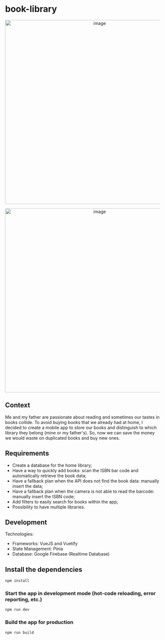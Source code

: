 # book-library

<p align="center">
<img height="600" alt="image" src="https://github.com/user-attachments/assets/f425d8fe-a568-455a-be6a-c118eb3835c9">
</p>

<p align="center">
<img height="600" alt="image" src="https://github.com/user-attachments/assets/984c5e01-d695-46c5-824b-6b5064397e1b">
</p>

## Context
Me and my father are passionate about reading and sometimes our tastes in books collide. To avoid buying books that we already had at home, I decided to create a mobile app to store our books and distinguish to which library they belong (mine or my father's). So, now we can save the money we would waste on duplicated books and buy new ones.

## Requirements
- Create a database for the home library;
- Have a way to quickly add books: scan the ISBN bar code and automatically retrieve the book data;
- Have a fallback plan when the API does not find the book data: manually insert the data;
- Have a fallback plan when the camera is not able to read the barcode: manually insert the ISBN code;
- Add filters to easily search for books within the app;
- Possibility to have multiple libraries.

## Development
Technologies:
- Frameworks: VueJS and Vuetify
- State Management: Pinia
- Database: Google Firebase (Realtime Database)

## Install the dependencies
```bash
npm install
```

### Start the app in development mode (hot-code reloading, error reporting, etc.)
```bash
npm run dev
```


### Build the app for production
```bash
npm run build
```

